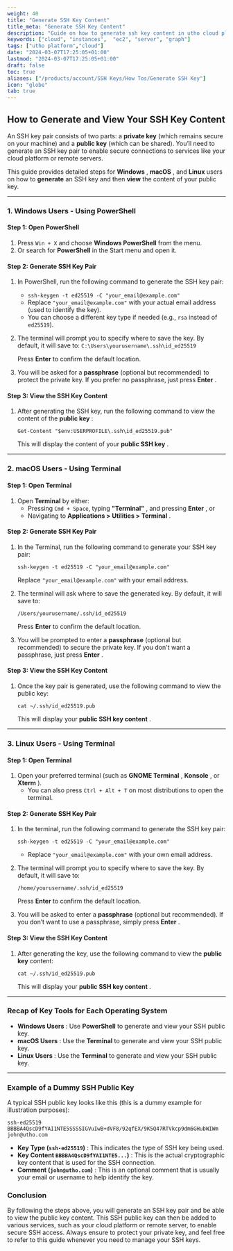 ```yaml
---
weight: 40
title: "Generate SSH Key Content"
title_meta: "Generate SSH Key Content"
description: "Guide on how to generate ssh key content in utho cloud platform"
keywords: ["cloud", "instances",  "ec2", "server", "graph"]
tags: ["utho platform","cloud"]
date: "2024-03-07T17:25:05+01:00"
lastmod: "2024-03-07T17:25:05+01:00"
draft: false
toc: true
aliases: ["/products/account/SSH Keys/How Tos/Generate SSH Key"]
icon: "globe"
tab: true
---
```



## **How to Generate and View Your SSH Key Content**

An SSH key pair consists of two parts: a **private key** (which remains secure on your machine) and a **public key** (which can be shared). You’ll need to generate an SSH key pair to enable secure connections to services like your cloud platform or remote servers.

This guide provides detailed steps for  **Windows** ,  **macOS** , and **Linux** users on how to **generate** an SSH key and then **view** the content of your public key.

---

### **1. Windows Users - Using PowerShell**

#### **Step 1: Open PowerShell**

1. Press `Win + X` and choose **Windows PowerShell** from the menu.
2. Or search for **PowerShell** in the Start menu and open it.

#### **Step 2: Generate SSH Key Pair**

1. In PowerShell, run the following command to generate the SSH key pair:

   * `ssh-keygen -t ed25519 -C "your_email@example.com"`
   * Replace `"your_email@example.com"` with your actual email address (used to identify the key).
   * You can choose a different key type if needed (e.g., `rsa` instead of `ed25519`).
2. The terminal will prompt you to specify where to save the key. By default, it will save to:
   `C:\Users\yourusername\.ssh\id_ed25519`

   Press **Enter** to confirm the default location.
3. You will be asked for a **passphrase** (optional but recommended) to protect the private key. If you prefer no passphrase, just press  **Enter** .

#### **Step 3: View the SSH Key Content**

1. After generating the SSH key, run the following command to view the content of the  **public key** :

   `Get-Content "$env:USERPROFILE\.ssh\id_ed25519.pub" `

   This will display the content of your  **public SSH key** .

---

### **2. macOS Users - Using Terminal**

#### **Step 1: Open Terminal**

1. Open **Terminal** by either:
   * Pressing `Cmd + Space`, typing  **"Terminal"** , and pressing  **Enter** , or
   * Navigating to  **Applications > Utilities > Terminal** .

#### **Step 2: Generate SSH Key Pair**

1. In the Terminal, run the following command to generate your SSH key pair:

   `ssh-keygen -t ed25519 -C "your_email@example.com"`

   Replace `"your_email@example.com"` with your email address.
2. The terminal will ask where to save the generated key. By default, it will save to:

   `/Users/yourusername/.ssh/id_ed25519`

   Press **Enter** to confirm the default location.
4. You will be prompted to enter a **passphrase** (optional but recommended) to secure the private key. If you don't want a passphrase, just press  **Enter** .

#### **Step 3: View the SSH Key Content**

1. Once the key pair is generated, use the following command to view the public key:

   `cat ~/.ssh/id_ed25519.pub`

   This will display your  **public SSH key content** .

---

### **3. Linux Users - Using Terminal**

#### **Step 1: Open Terminal**

1. Open your preferred terminal (such as  **GNOME Terminal** ,  **Konsole** , or  **Xterm** ).
   * You can also press `Ctrl + Alt + T` on most distributions to open the terminal.

#### **Step 2: Generate SSH Key Pair**

1. In the terminal, run the following command to generate the SSH key pair:

   `ssh-keygen -t ed25519 -C "your_email@example.com"`

   * Replace `"your_email@example.com"` with your own email address.
2. The terminal will prompt you to specify where to save the key. By default, it will save to:

   `/home/yourusername/.ssh/id_ed25519 `

   Press **Enter** to confirm the default location.
3. You will be asked to enter a **passphrase** (optional but recommended). If you don’t want to use a passphrase, simply press  **Enter** .

#### **Step 3: View the SSH Key Content**

1. After generating the key, use the following command to view the **public key** content:

   `cat ~/.ssh/id_ed25519.pub`

   This will display your  **public SSH key content** .

---

### **Recap of Key Tools for Each Operating System**

* **Windows Users** : Use **PowerShell** to generate and view your SSH public key.
* **macOS Users** : Use the **Terminal** to generate and view your SSH public key.
* **Linux Users** : Use the **Terminal** to generate and view your SSH public key.

---



### **Example of a Dummy SSH Public Key**

A typical SSH public key looks like this (this is a dummy example for illustration purposes):

`ssh-ed25519 BBBBA4QscD9fYAI1NTE5SSSSIGVuIwB+dVF8/92qfEX/9K5Q47RTVkcp9dm6GHubWIWm john@utho.com `

* **Key Type (`ssh-ed25519`)** : This indicates the type of SSH key being used.
* **Key Content `BBBBA4QscD9fYAI1NTE5...`)** : This is the actual cryptographic key content that is used for the SSH connection.
* **Comment (`john@utho.com`)** : This is an optional comment that is usually your email or username to help identify the key.

### **Conclusion**

By following the steps above, you will generate an SSH key pair and be able to view the public key content. This SSH public key can then be added to various services, such as your cloud platform or remote server, to enable secure SSH access. Always ensure to protect your private key, and feel free to refer to this guide whenever you need to manage your SSH keys.
